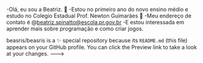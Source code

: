 -Olá, eu sou a Beatriz. 🌻
-Estou no primeiro ano do novo ensino médio e estudo no Colegio Estadual Prof. Newton Guimarães 📘
-Meu endereço de contato é @beatriz.spinatto@escola.pr.gov.br
-E estou interessada em aprender mais sobre programação e como criar jogos. 



beasris/beasris is a ✨ special  repository because its `README.md` (this file) appears on your GitHub profile.
You can click the Preview link to take a look at your changes.
--->
